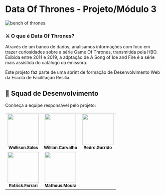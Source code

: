 # Data Of Thrones - Projeto/Módulo 3

![bench of thrones](https://user-images.githubusercontent.com/83258570/176099350-a7aa9ff7-e0b8-4f0c-afb6-53587db115ba.jpg)

### ⚔ O que é Data Of Thrones?

Através de um banco de dados, analisamos informações com foco em trazer curiosidades sobre a série Game Of Thrones, transmitida pela HBO. Exibida entre 2011 e 2019, a adptação de A Song of Ice and Fire é a série mais assistida do catálogo da emissora.

Este projeto faz parte de uma sprint de formação de Desenvolvimento Web da Escola de Facilitação Resilia.


## 🤝 Squad de Desenvolvimento

Conheça a equipe responsável pelo projeto:

<table>
  <tr>
    <td align="center">
      <a href="https://www.linkedin.com/in/wellisonsales/">
        <img src="https://avatars.githubusercontent.com/u/83258570?v=4" width="100px;"><br>
        <sub>
          <b>Wellison Sales</b>
        </sub>
      </a>
    </td>
    <td align="center">
      <a href="https://github.com/willcrvlh">
        <img src="hhttps://avatars.githubusercontent.com/u/101817310?v=4" width="100px;"><br>
        <sub>
          <b>Willian Carvalho</b>
        </sub>
      </a>
    </td>
    <td align="center">
      <a href="https://www.iconfinder.com/icons/273178/github_icon">
        <img src="https://avatars.githubusercontent.com/u/80377307?v=4" width="100px;"><br>
        <sub>
          <b>Pedro Garrido</b>
        </sub>
      </a>
    </td>
    <tr>
    <td align="center">
      <a href="https://www.iconfinder.com/icons/273178/github_icon">
        <img src="https://www.iconfinder.com/icons/273178/github_icon" width="100px;"><br>
        <sub>
          <b>Patrick Ferrari</b>
        </sub>
      </a>
      <td align="center">
      <a href="https://www.iconfinder.com/icons/273178/github_icon">
        <img src="https://www.iconfinder.com/icons/273178/github_icon" width="100px;"><br>
        <sub>
          <b>Matheus Moura</b>
        </sub>
      </a>
    </td>
    </td>
  </tr>
</table>

